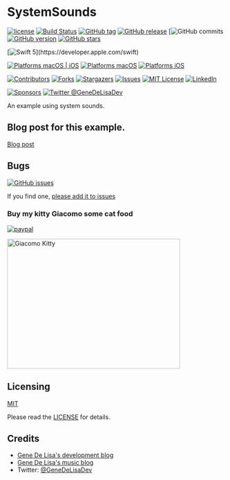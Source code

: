# SystemSounds

[![license](https://img.shields.io/github/license/mashape/apistatus.svg)](https://en.wikipedia.org/wiki/MIT_License)
[![Build Status](https://travis-ci.org/genedelisa/SystemSounds.svg)](https://travis-ci.org/genedelisa/SystemSounds)
[![GitHub tag](https://img.shields.io/github/tag/genedelisa/SystemSounds.svg)](https://github.com/genedelisa/SystemSounds/)
[![GitHub release](https://img.shields.io/github/release/genedelisa/SystemSounds.svg)](https://github.com/genedelisa/SystemSounds/)
[![GitHub commits](https://img.shields.io/github/commits-since/genedelisa/SystemSounds/1.0.0.svg)
[![GitHub version](https://badge.fury.io/gh/genedelisa%2FSystemSounds)](https://github.com/genedelisa/SystemSounds)
[![GitHub stars](https://img.shields.io/github/stars/genedelisa/SystemSounds.svg?style=social&label=Star&maxAge=2592000)](https://GitHub.com/genedelisa/SystemSounds/stargazers/)

[![Swift 5](https://img.shields.io/badge/swift5-compatible-4BC51D.svg?style=flat")](https://developer.apple.com/swift)

[![Platforms macOS | iOS](https://img.shields.io/badge/Platforms-OS%20X%20%7C%20iOS-lightgray.svg?style=flat)](https://swift.org/)
[![Platforms macOS](https://img.shields.io/badge/Platforms-OS%20X-lightgray.svg?style=flat)](https://swift.org/)
[![Platforms iOS](https://img.shields.io/badge/Platforms-iOS-lightgray.svg?style=flat)](https://swift.org/)


<!-- PROJECT SHIELDS -->
<!--
*** I'm using markdown "reference style" links for readability.
*** Reference links are enclosed in brackets [ ] instead of parentheses ( ).
*** See the bottom of this document for the declaration of the reference variables
*** for contributors-url, forks-url, etc. This is an optional, concise syntax you may use.
*** https://www.markdownguide.org/basic-syntax/#reference-style-links
-->
[![Contributors][contributors-shield]][contributors-url]
[![Forks][forks-shield]][forks-url]
[![Stargazers][stars-shield]][stars-url]
[![Issues][issues-shield]][issues-url]
[![MIT License][license-shield]][license-url]
[![LinkedIn][linkedin-shield]][linkedin-url]

[![Sponsors][sponsors-shield]][sponsors-url]
[![Twitter @GeneDeLisaDev][twitter-shield]][twitter-url]


An example using system sounds.


## Blog post for this example.

[Blog post](http://www.rockhoppertech.com/blog/)


## Bugs


[![GitHub issues](https://img.shields.io/github/issues/genedelisa/SystemSounds.svg)](https://github.com/genedelisa/SystemSounds/issues)

If you find one, [please add it to issues](https://github.com/genedelisa/SystemSounds/issues)



### Buy my kitty Giacomo some cat food

[![paypal](https://www.paypalobjects.com/en_US/i/btn/btn_donate_SM.gif)](https://www.paypal.com/cgi-bin/webscr?cmd=_donations&business=F5KE9Z29MH8YQ&bnP-DonationsBF:btn_donate_SM.gif:NonHosted)

<img src="http://www.rockhoppertech.com/blog/wp-content/uploads/2016/07/momocoding-1024.png" alt="Giacomo Kitty" width="400" height="300">


## Licensing

[MIT](https://en.wikipedia.org/wiki/MIT_License)

Please read the [LICENSE](LICENSE) for details.

## Credits

*	[Gene De Lisa's development blog](http://rockhoppertech.com/blog/)
*	[Gene De Lisa's music blog](http://genedelisa.com/)
*   Twitter: [@GeneDeLisaDev](http://twitter.com/genedelisadev)



<!-- MARKDOWN LINKS & IMAGES -->
<!-- https://www.markdownguide.org/basic-syntax/#reference-style-links -->

[contributors-shield]: https://img.shields.io/github/contributors/genedelisa/repo.svg?style=for-the-badge
[contributors-url]: https://github.com/genedelisa/repo/graphs/contributors

[forks-shield]: https://img.shields.io/github/forks/genedelisa/repo.svg?style=for-the-badge
[forks-url]: https://github.com/genedelisa/repo/network/members

[stars-shield]: https://img.shields.io/github/stars/genedelisa/repo.svg?style=for-the-badge
[stars-url]: https://github.com/genedelisa/repo/stargazers

[issues-shield]: https://img.shields.io/github/issues/genedelisa/repo.svg?style=for-the-badge
[issues-url]: https://github.com/genedelisa/repo/issues

[license-shield]: https://img.shields.io/github/license/genedelisa/repo.svg?style=for-the-badge
[license-url]: https://github.com/genedelisa/repo/blob/master/LICENSE.txt

[linkedin-shield]: https://img.shields.io/badge/-LinkedIn-black.svg?style=for-the-badge&logo=linkedin&colorB=555
[linkedin-url]: https://linkedin.com/in/genedelisa

[sponsors-shield]:https://img.shields.io/badge/Sponsors-Rockhopper%20Technologies-orange.svg?style=flat
[sponsors-url]: https://rockhoppertech.com/

[twitter-shield]:https://img.shields.io/twitter/follow/GeneDeLisaDev.svg?style=social
[twitter-url]: https://twitter.com/GeneDeLisaDev



